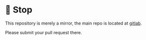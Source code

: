 # 🛑 Stop

This repository is merely a mirror, the main repo is located at [gitlab](https://gitlab.com/Dacid99/linkdroid-for-linkwarden).

Please submit your pull request there.
